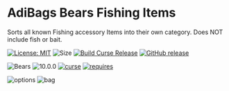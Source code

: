 # AdiBags Bears Fishing Items
Sorts all known Fishing accessory Items into their own category.  Does NOT include fish or bait.

[![License: MIT](https://img.shields.io/badge/License-MIT-yellow.svg)](https://opensource.org/licenses/MIT)
![Size](https://img.shields.io/github/repo-size/N6REJ/AdiBags_Bears_Fishing_Items)
[![Build Curse Release](https://github.com/N6REJ/AdiBags_Bears_Fishing_Items/actions/workflows/release.yml/badge.svg)](https://github.com/N6REJ/AdiBags_Bears_Fishing_Items/actions/workflows/release.yml) 
[![GitHub release](https://img.shields.io/github/release/N6REJ/AdiBags_Bears_Fishing_Items.svg)](https://GitHub.com/N6REJ/AdiBags_Bears_Fishing_Items/releases/)

![Bears](https://img.shields.io/badge/Supports-Shadowlands-0B68D7)
![10.0.0](https://img.shields.io/badge/Ready_for-10.0.2-darkgreen)
[![curse](https://img.shields.io/badge/Curseforge_Project_ID:-707898-purple)](https://www.curseforge.com/wow/addons/adibags_Fishing_Items)
[![requires](https://img.shields.io/badge/Requires-AdiBags-brown)](https://www.curseforge.com/wow/addons/adibags)

![options](https://user-images.githubusercontent.com/1850089/202957074-dbf67621-bc61-4f5e-bc5c-1347128498ef.png)
![bag](https://user-images.githubusercontent.com/1850089/202957079-735cb4cb-ad0b-491f-9f21-4aea8c7b14f8.png)
